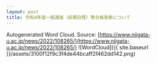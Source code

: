 ```yaml
---
layout: post
title: 令和4年度一般選抜（前期日程）等合格発表について
---
```

Autogenerated Word Cloud.
Source\: [https://www.niigata-u.ac.jp/news/2022/108265/](https://www.niigata-u.ac.jp/news/2022/108265/)
![WordCloud]({{ site.baseurl }}/assets/3100f12f9c3f4de44bcaff2f462dd142.png)